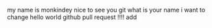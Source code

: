 my name is monkindey
nice to see you git
what is your name 
i want to change
hello world github
pull request
!!!!
add
